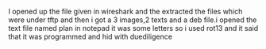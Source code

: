 I opened up the file given in wireshark and the extracted the files which were under tftp and then i got a 3 images,2 texts and a deb file.i opened the text file named plan 
in notepad it was some letters so i used rot13 and it said that it was programmed and hid with duediligence
